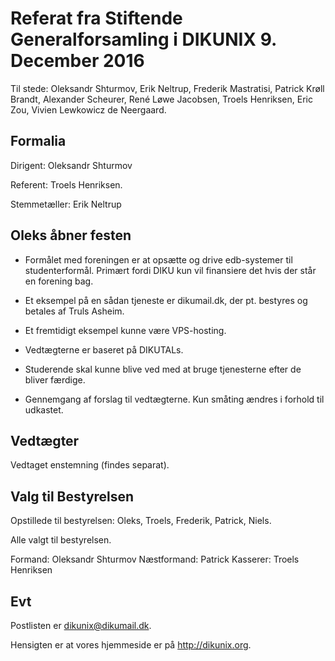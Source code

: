Referat fra Stiftende Generalforsamling i DIKUNIX 9. December 2016
==

Til stede: Oleksandr Shturmov, Erik Neltrup, Frederik Mastratisi,
Patrick Krøll Brandt, Alexander Scheurer, René Løwe Jacobsen, Troels
Henriksen, Eric Zou, Vivien Lewkowicz de Neergaard.

Formalia
--

Dirigent: Oleksandr Shturmov

Referent: Troels Henriksen.

Stemmetæller: Erik Neltrup

Oleks åbner festen
--

* Formålet med foreningen er at opsætte og drive edb-systemer til
  studenterformål.  Primært fordi DIKU kun vil finansiere det hvis der
  står en forening bag.

* Et eksempel på en sådan tjeneste er dikumail.dk, der pt. bestyres og
  betales af Truls Asheim.

* Et fremtidigt eksempel kunne være VPS-hosting.

* Vedtægterne er baseret på DIKUTALs.

* Studerende skal kunne blive ved med at bruge tjenesterne efter de
  bliver færdige.

* Gennemgang af forslag til vedtægterne.  Kun småting ændres i forhold til udkastet.

Vedtægter
--

Vedtaget enstemning (findes separat).

Valg til Bestyrelsen
--

Opstillede til bestyrelsen: Oleks, Troels, Frederik, Patrick, Niels.

Alle valgt til bestyrelsen.

Formand: Oleksandr Shturmov
Næstformand: Patrick
Kasserer: Troels Henriksen

Evt
--

Postlisten er dikunix@dikumail.dk.

Hensigten er at vores hjemmeside er på http://dikunix.org.
